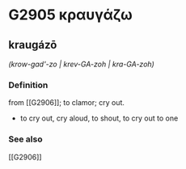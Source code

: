 # G2905 κραυγάζω

## kraugázō

_(krow-gad'-zo | krev-GA-zoh | kra-GA-zoh)_

### Definition

from [[G2906]]; to clamor; cry out.

- to cry out, cry aloud, to shout, to cry out to one

### See also

[[G2906]]

